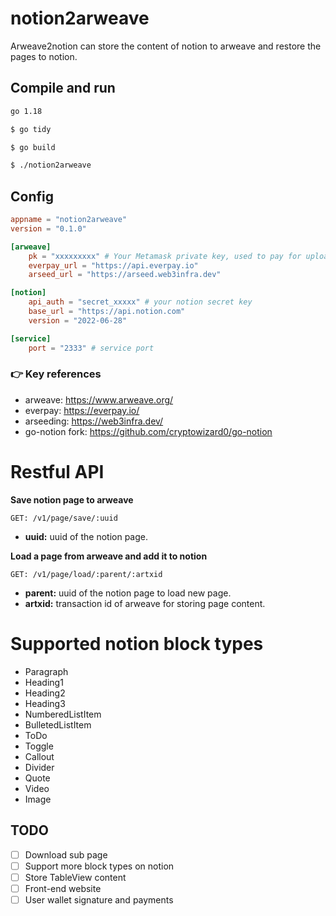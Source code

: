 # notion2arweave
Arweave2notion can store the content of notion to arweave and  restore the pages to notion.

## Compile and run

```sh
go 1.18

$ go tidy

$ go build

$ ./notion2arweave
```

## Config
```toml
appname = "notion2arweave"
version = "0.1.0"

[arweave]
	pk = "xxxxxxxxx" # Your Metamask private key, used to pay for uploading arweave, using everpay
	everpay_url = "https://api.everpay.io"
	arseed_url = "https://arseed.web3infra.dev"

[notion]
	api_auth = "secret_xxxxx" # your notion secret key
	base_url = "https://api.notion.com"
	version = "2022-06-28"

[service]
	port = "2333" # service port
```

### 👉 Key references
- arweave: https://www.arweave.org/
- everpay: https://everpay.io/
- arseeding: https://web3infra.dev/
- go-notion fork: https://github.com/cryptowizard0/go-notion 
# Restful API
**Save notion page to arweave**
```
GET: /v1/page/save/:uuid

```
- **uuid:** uuid of the notion page.

**Load a page from arweave and add it to notion**
```
GET: /v1/page/load/:parent/:artxid
```
- **parent:** uuid of the notion page to load new page.
- **artxid:** transaction id of arweave for storing page content.


# Supported notion block types
- Paragraph
- Heading1
- Heading2
- Heading3
- NumberedListItem
- BulletedListItem
- ToDo
- Toggle
- Callout
- Divider
- Quote
- Video
- Image

## TODO
- [ ] Download sub page
- [ ] Support more block types on notion
- [ ] Store TableView content 
- [ ] Front-end website
- [ ] User wallet signature and payments